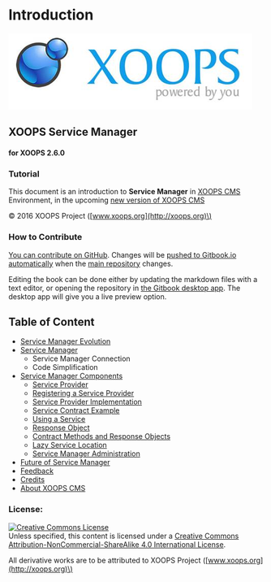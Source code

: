 # Introduction

![logoXoops.jpg](.gitbook/assets/logoxoops%20%281%29.jpg)

## XOOPS Service Manager

#### for XOOPS 2.6.0

### Tutorial

This document is an introduction to **Service Manager** in [XOOPS CMS](http://xoops.org) Environment, in the upcoming [new version of XOOPS CMS](https://github.com/XOOPS/XoopsCore)

© 2016 XOOPS Project \([www.xoops.org](http://xoops.org)\)

### How to Contribute

[You can contribute on GitHub](https://github.com/XoopsDocs/service-manager). Changes will be [pushed to Gitbook.io automatically](https://www.gitbook.com/book/xoops/service-manager/activity) when the [main repository](https://github.com/XoopsDocs/service-manager) changes.

Editing the book can be done either by updating the markdown files with a text editor, or opening the repository in [the Gitbook desktop app](https://github.com/GitbookIO/editor/blob/master/README.md). The desktop app will give you a live preview option.

## Table of Content

* [Service Manager Evolution](service-manager-evolution.md)
* [Service Manager](service-manager/)
  * Service Manager Connection
  * Code Simplification
* [Service Manager Components](service-manager-components/)
  * [Service Provider](service-manager-components/service-provider.md)
  * [Registering a Service Provider](service-manager-components/registering-a-service-provider.md)
  * [Service Provider Implementation](service-manager-components/service-provider-implementation.md)
  * [Service Contract Example](service-manager-components/service-contract-example.md)
  * [Using a Service](service-manager-components/using-a-service.md)
  * [Response Object](service-manager-components/response-object.md)
  * [Contract Methods and Response Objects](service-manager-components/contract-methods-and-response-objects.md)
  * [Lazy Service Location](service-manager-components/lazy-service-location.md)
  * [Service Manager Administration](service-manager-components/service-manager-administration.md)
* [Future of Service Manager](future-of-service-manager.md)
* [Feedback](feedback.md)
* [Credits](credits.md)
* [About XOOPS CMS](about-xoops-cms.md)

### License:

[![Creative Commons License](https://i.creativecommons.org/l/by-nc-sa/4.0/88x31.png)](http://creativecommons.org/licenses/by-nc-sa/4.0/)  
Unless specified, this content is licensed under a [Creative Commons Attribution-NonCommercial-ShareAlike 4.0 International License](http://creativecommons.org/licenses/by-nc-sa/4.0/).

All derivative works are to be attributed to XOOPS Project \([www.xoops.org](http://xoops.org)\)

